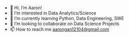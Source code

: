 - 👋 Hi, I’m Aaron!
- 👀 I’m interested in Data Analytics/Science
- 🌱 I’m currently learning Python, Data Engineering, SWE
- 💞️ I’m looking to collaborate on Data Science Projects
- 📫 How to reach me aarongan12104@gmail.com

<!---
aarongan4/aarongan4 is a ✨ special ✨ repository because its `README.md` (this file) appears on your GitHub profile.
You can click the Preview link to take a look at your changes.
--->
